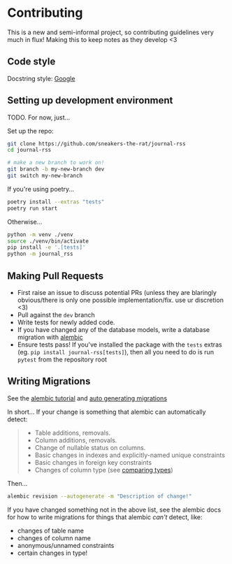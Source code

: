 # Contributing

This is a new and semi-informal project, so contributing guidelines very much in flux!
Making this to keep notes as they develop <3

## Code style

Docstring style: [Google](https://sphinxcontrib-napoleon.readthedocs.io/en/latest/example_google.html)

## Setting up development environment

TODO. For now, just...

Set up the repo:

```bash
git clone https://github.com/sneakers-the-rat/journal-rss
cd journal-rss

# make a new branch to work on!
git branch -b my-new-branch dev
git switch my-new-branch
```

If you're using poetry...

```bash
poetry install --extras "tests"
poetry run start
```

Otherwise...

```bash
python -m venv ./venv
source ./venv/bin/activate
pip install -e '.[tests]'
python -m journal_rss
```

## Making Pull Requests

- First raise an issue to discuss potential PRs (unless they are blaringly obvious/there is only one possible implementation/fix. use ur discretion <3)
- Pull against the `dev` branch
- Write tests for newly added code.
- If you have changed any of the database models, write a database migration with [alembic](https://alembic.sqlalchemy.org/en/latest/tutorial.html)
- Ensure tests pass! If you've installed the package with the `tests` extras (eg. `pip install journal-rss[tests]`),
  then all you need to do is run `pytest` from the repository root

## Writing Migrations

See the [alembic tutorial](https://alembic.sqlalchemy.org/en/latest/tutorial.html) and
[auto generating migrations](https://alembic.sqlalchemy.org/en/latest/autogenerate.html)

In short... If your change is something that alembic can automatically detect:

> - Table additions, removals. 
> - Column additions, removals.
> - Change of nullable status on columns.
> - Basic changes in indexes and explicitly-named unique constraints
> - Basic changes in foreign key constraints
> - Changes of column type (see [comparing types](https://alembic.sqlalchemy.org/en/latest/autogenerate.html#compare-types))

Then... 

```bash
alembic revision --autogenerate -m "Description of change!"
```

If you have changed something not in the above list, see the alembic docs for how to
write migrations for things that alembic *can't* detect, like:

- changes of table name
- changes of column name
- anonymous/unnamed constraints
- certain changes in type!
